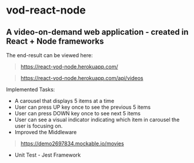 # vod-react-node
## A video-on-demand web application - created in React + Node frameworks

The end-result can be viewed here:

> https://react-vod-node.herokuapp.com/

> https://react-vod-node.herokuapp.com/api/videos


Implemented Tasks:

* A carousel that displays 5 items at a time
* User can press UP key once to see the previous 5 items
* User can press DOWN key once to see next 5 items
* User can see a visual indicator indicating which item in carousel the user is focusing on.
* Improved the Middleware
> https://demo2697834.mockable.io/movies
* Unit Test - Jest Framework

